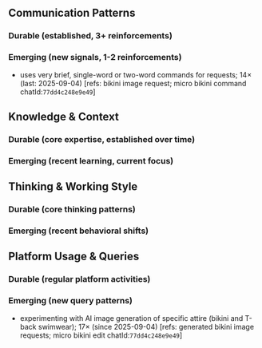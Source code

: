 ## Communication Patterns
### Durable (established, 3+ reinforcements)

### Emerging (new signals, 1-2 reinforcements)
- uses very brief, single-word or two-word commands for requests; 14× (last: 2025-09-04) [refs: bikini image request; micro bikini command chatId:`77dd4c248e9e49`]

## Knowledge & Context
### Durable (core expertise, established over time)

### Emerging (recent learning, current focus)

## Thinking & Working Style
### Durable (core thinking patterns)

### Emerging (recent behavioral shifts)

## Platform Usage & Queries
### Durable (regular platform activities)

### Emerging (new query patterns)
- experimenting with AI image generation of specific attire (bikini and T-back swimwear); 17× (since 2025-09-04) [refs: generated bikini image requests; micro bikini edit chatId:`77dd4c248e9e49`]